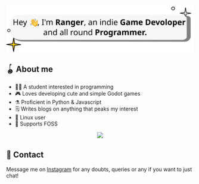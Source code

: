 <p align="center">
<img src="ranger_banner.svg" title="The Breakthrough logo">
</p>

## 🪀 About me

- 👨‍🎓 A student interested in programming 
- 🎮 Loves developing cute and simple Godot games
- ⚗ Proficient in Python & Javascript
- 🗒 Writes blogs on anything that peaks my interest
- 🐧 Linux user
- 💚 Supports FOSS

<div align="center">
  <img height="180" src="https://github-readme-stats.vercel.app/api?username=Ranger-NF&show_icons=true&theme=transparent"/>
</div>

## 💭 Contact

Message me on [Instagram](https://www.instagram.com/ranger_nf/) for any doubts, queries or any if you want to just chat!
